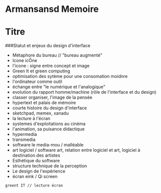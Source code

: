 Armansansd Memoire
============

Titre
=
###Statut et enjeux du design d'interface

* Métaphore du bureau // "bureau augmenté"  
* Icone icÔne
* l'icone : signe entre concept et image
* Green It et green computing
* optimisation des sytème pour une consomation moidnre
* l'ordinateur comme outil
* échange entre "le numérique et l'analogique"
* evolution du rapport homme/machine (rôle de l'interface et du design)
* classer organiser, l'image de la pensée  
* hypertext et palais de mémoire
* courte histoire du design d'interface
* sketchpad, memex, xanadu
* la lecture à l'écran
* systemes d'exploitations au cinéma
* l'animation, sa puisance didactique
* hypermedia
* transmedia
* software le media-mou / malléable
* art logiciel / software art, relation entre logiciel et art, logiciel à destination des artistes
* Esthétique du software 
* structure technique de la perception
* Le design de l'expérience
* écran eink / Qi screen


```greent IT // lecture écran ``` 



